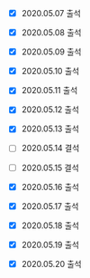 - [x] 2020.05.07 출석
- [x] 2020.05.08 출석
- [x] 2020.05.09 출석
- [x] 2020.05.10 출석
- [x] 2020.05.11 출석
- [x] 2020.05.12 출석
- [x] 2020.05.13 출석
- [ ] 2020.05.14 결석
- [ ] 2020.05.15 결석
- [x] 2020.05.16 출석
- [x] 2020.05.17 출석
- [x] 2020.05.18 출석
- [x] 2020.05.19 출석
- [x] 2020.05.20 출석

